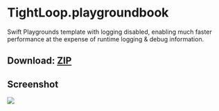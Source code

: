 # TightLoop.playgroundbook

Swift Playgrounds template with logging disabled, enabling much faster performance at the expense of runtime logging & debug information.

Download: [ZIP](https://github.com/steventroughtonsmith/tightloop-playgroundbook/releases/download/1.0/TightLoop.playgroundbook.zip)
------

Screenshot
------
[![](https://lh3.googleusercontent.com/cvEYss6KebWfLGVJzDuQVoTev54f1t22JWvJ6mAtldMjmHtVTuz0YgHQacImh1TRiwJHFr5sR8OifNDeI76ZKlB65zbjQpNMn0TuaHXopTsrWlqSgzju57IARWH854DM1Jsw-IRPAM0TialcX110R9XTo3uSAARVLzk-wUrbecUB0nvtxpetXEFdI7xWFeP8VEJdX0_vi3uWWkFNUWpXpkLQnQV3l5U6ri4gi8UdtMJS26SnpobjX7DHD4E6plzMpSvErvIDpLHM_umS_MgMC5N1q51txnj1rmkqYpN5amhUfF9S4sQK2HxDKKHky7V9AhcOlKVogHpT2vQGL9-BnKx1ynQtEiaLdH9xxJZInm8MbClyK04C3YdJIwO1v6yfvOM3Bo8rK-hQcmy-sAGy1EbljaSDGEXANyoOJ4DCJQwrPU8eeB1Qt9g8VlVUQpbfvOJBKon54WFVu06fipigJDsqu-RG_9XozCM8Bjpfqj6koyB2OMmeXu2pFla8icFvn8h0Ti3zHCWRlSDKgrXZIMk6mPMiw9zd7i2Nj5DYdkrkILG2Sa5V7BV8zHTIbiOKoa-_gSKV1J271hzjIUsYQLKQgm03_0FMqp_rTl9M2mxfcqXN=w2720-h2038-no)](https://lh3.googleusercontent.com/cvEYss6KebWfLGVJzDuQVoTev54f1t22JWvJ6mAtldMjmHtVTuz0YgHQacImh1TRiwJHFr5sR8OifNDeI76ZKlB65zbjQpNMn0TuaHXopTsrWlqSgzju57IARWH854DM1Jsw-IRPAM0TialcX110R9XTo3uSAARVLzk-wUrbecUB0nvtxpetXEFdI7xWFeP8VEJdX0_vi3uWWkFNUWpXpkLQnQV3l5U6ri4gi8UdtMJS26SnpobjX7DHD4E6plzMpSvErvIDpLHM_umS_MgMC5N1q51txnj1rmkqYpN5amhUfF9S4sQK2HxDKKHky7V9AhcOlKVogHpT2vQGL9-BnKx1ynQtEiaLdH9xxJZInm8MbClyK04C3YdJIwO1v6yfvOM3Bo8rK-hQcmy-sAGy1EbljaSDGEXANyoOJ4DCJQwrPU8eeB1Qt9g8VlVUQpbfvOJBKon54WFVu06fipigJDsqu-RG_9XozCM8Bjpfqj6koyB2OMmeXu2pFla8icFvn8h0Ti3zHCWRlSDKgrXZIMk6mPMiw9zd7i2Nj5DYdkrkILG2Sa5V7BV8zHTIbiOKoa-_gSKV1J271hzjIUsYQLKQgm03_0FMqp_rTl9M2mxfcqXN=w2720-h2038-no)

